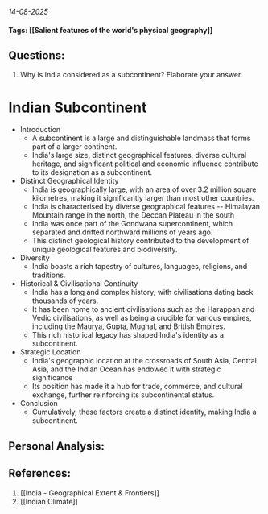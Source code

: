 *14-08-2025*
#### Tags: [[Salient features of the world's physical geography]]


## Questions:

1. Why is India considered as a subcontinent? Elaborate your answer.

# Indian Subcontinent

- Introduction
	- A subcontinent is a large and distinguishable landmass that forms part of a larger continent. 
	- India's large size, distinct geographical features, diverse cultural heritage, and significant political and economic influence contribute to its designation as a subcontinent.
- Distinct Geographical Identity
	- India is geographically large, with an area of over 3.2 million square kilometres, making it significantly larger than most other countries.
	- India is characterised by diverse geographical features -- Himalayan Mountain range in the north, the Deccan Plateau in the south
	- India was once part of the Gondwana supercontinent, which separated and drifted northward millions of years ago. 
	- This distinct geological history contributed to the development of unique geological features and biodiversity.
- Diversity
	- India boasts a rich tapestry of cultures, languages, religions, and traditions.
- Historical & Civilisational Continuity
	- India has a long and complex history, with civilisations dating back thousands of years.
	- It has been home to ancient civilisations such as the Harappan and Vedic civilisations, as well as being a crucible for various empires, including the Maurya, Gupta, Mughal, and British Empires. 
	- This rich historical legacy has shaped India's identity as a subcontinent.
- Strategic Location
	- India's geographic location at the crossroads of South Asia, Central Asia, and the Indian Ocean has endowed it with strategic significance
	- Its position has made it a hub for trade, commerce, and cultural exchange, further reinforcing its subcontinental status.
- Conclusion
	- Cumulatively, these factors create a distinct identity, making India a subcontinent.




## Personal Analysis:


## References:

1. [[India - Geographical Extent & Frontiers]]
2. [[Indian Climate]]